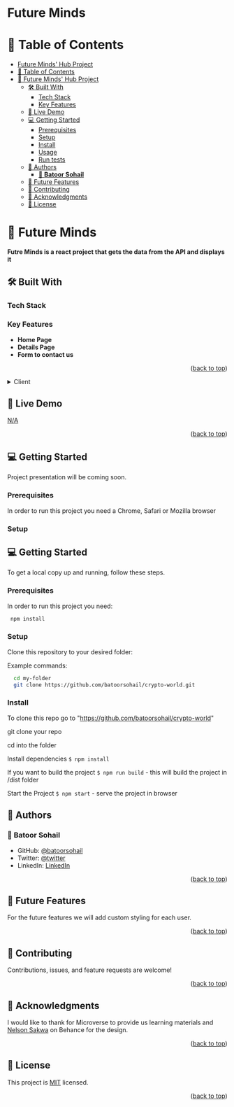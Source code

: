 <a name="readme-top"></a>

# Future Minds

# 📗 Table of Contents

- [Future Minds' Hub Project](#future-minds)
- [📗 Table of Contents](#-table-of-contents)
- [📖 Future Minds' Hub Project ](#-future-minds-)
  - [🛠 Built With ](#-built-with-)
    - [Tech Stack ](#tech-stack-)
    - [Key Features ](#key-features-)
  - [🚀 Live Demo ](#-live-demo-)
  - [💻 Getting Started ](#-getting-started-)
    - [Prerequisites ](#prerequisites-)
    - [Setup ](#setup-)
    - [Install ](#install-)
    - [Usage ](#usage-)
    - [Run tests ](#run-tests-)
  - [👥 Authors ](#-authors-)
    - [👤 **Batoor Sohail**](#-batoor-sohail)
  - [🔭 Future Features ](#-future-features-)
  - [🤝 Contributing ](#-contributing-)
  - [🙏 Acknowledgments ](#-acknowledgments-)
  - [📝 License ](#-license-)

# 📖 Future Minds <a name="about-project"></a>

**Futre Minds is a react project that gets the data from the API and displays it**

## 🛠 Built With <a name="built-with"></a>

### Tech Stack <a name="tech-stack"></a>

### Key Features <a name="key-features"></a>

- **Home Page**
- **Details Page**
- **Form to contact us**

<p align="right">(<a href="#readme-top">back to top</a>)</p>

<details>
  <summary>Client</summary>
  <ul>
    <li>HTML</li>
    <li>CSS</li>
    <li>JS</li>
    <li>Git</li>
    <li>Jest</li>
    <li>React</li>
    <li>Redux</li>
    <li>Redux Toolkit</li>
  </ul>
</details>

## 🚀 Live Demo <a name="live-demo"></a>

[N/A]()

<p align="right">(<a href="#readme-top">back to top</a>)</p>

## 💻 Getting Started <a name="getting-started"></a>

Project presentation will be coming soon.

### Prerequisites <a name="prerequisites"></a>

In order to run this project you need a Chrome, Safari or Mozilla browser

### Setup <a name="setup"></a>

<!-- GETTING STARTED -->

## 💻 Getting Started <a name="getting-started"></a>


To get a local copy up and running, follow these steps.

### Prerequisites

In order to run this project you need:

```sh
 npm install
```

### Setup

Clone this repository to your desired folder:


Example commands:

```sh
  cd my-folder
  git clone https://github.com/batoorsohail/crypto-world.git
```

### Install

To clone this repo go to "https://github.com/batoorsohail/crypto-world"

git clone your repo

cd into the folder

Install dependencies `$ npm install`

If you want to build the project `$ npm run build` - this will build the project in /dist folder

Start the Project `$ npm start` - serve the project in browser

## 👥 Authors <a name="authors"></a>

### 👤 **Batoor Sohail**

- GitHub: [@batoorsohail](https://github.com/batoorsohail)
- Twitter: [@twitter](https://twitter.com/sohailBatoor)
- LinkedIn: [LinkedIn](https://www.linkedin.com/in/sohail-batoor-52429b230/)

<p align="right">(<a href="#readme-top">back to top</a>)</p>

## 🔭 Future Features <a name="future-features"></a>

For the future features we will add custom styling for each user.

<p align="right">(<a href="#readme-top">back to top</a>)</p>

## 🤝 Contributing <a name="contributing"></a>

Contributions, issues, and feature requests are welcome!

<p align="right">(<a href="#readme-top">back to top</a>)</p>

## 🙏 Acknowledgments <a name="acknowledgements"></a>

I would like to thank for Microverse to provide us learning materials and [Nelson Sakwa](https://www.behance.net/gallery/31579789/Ballhead-App-(Free-PSDs)) on Behance for the design.

<p align="right">(<a href="#readme-top">back to top</a>)</p>

## 📝 License <a name="license"></a>

This project is [MIT](LICENSE) licensed.

<p align="right">(<a href="#readme-top">back to top</a>)</p>
